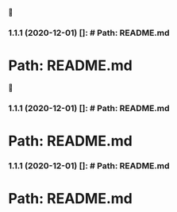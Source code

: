 🙂

### 1.1.1 (2020-12-01) []: # Path: README.md

 # Path: README.md 

🙂

### 1.1.1 (2020-12-01) []: # Path: README.md

 # Path: README.md 

 
### 1.1.1 (2020-12-01) []: # Path: README.md

 # Path: README.md 
